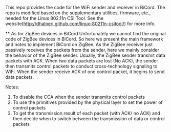 This repo provides the code for the WiFi sender and receiver in BiCord.
The repo is modified based on the supplementary utilities, firmware, etc., needed for the Linux 802.11n CSI Tool.  See the website(http://dhalperi.github.com/linux-80211n-csitool/) for more info.

** As for ZigBee devices in BiCord
Unfortunately we cannot find the original code of ZigBee devices in BiCord. So here we present the main framework and notes to implement BiCord on ZigBee. As the ZigBee receiver just passively receives the packets from the sender, here we mainly consider the behavior of the ZigBee sender.
Usually, the ZigBee sender transmit data packets with ACK. When two data packets are lost (No ACK), the sender then transmits control packets to conduct cross-technology signaling to WiFi. When the sender receive ACK of one control packet, it begins to send data packets.

Notes:
1. To disable the CCA when the sender transmits control packets
2. To use the primitives provided by the physical layer to set the power of control packets
3. To get the transmission result of each packet (with ACK/ no ACK) and then decide when to switch between the transmission of data or control packets
